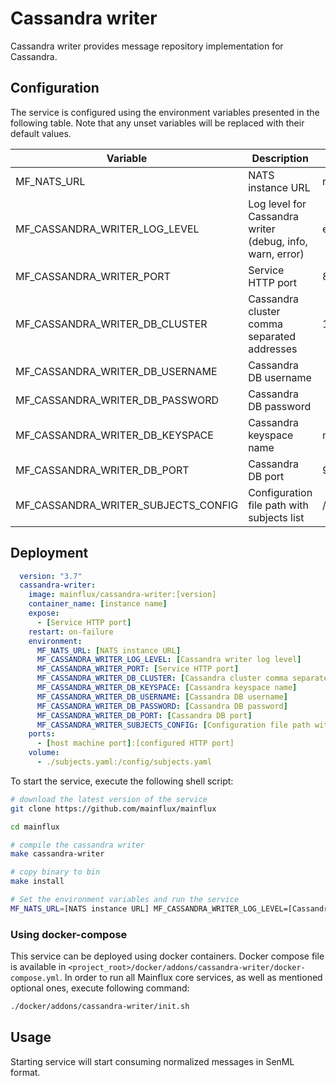 # Cassandra writer

Cassandra writer provides message repository implementation for Cassandra.

## Configuration

The service is configured using the environment variables presented in the
following table. Note that any unset variables will be replaced with their
default values.

| Variable                             | Description                                                 | Default                |
|--------------------------------------|-------------------------------------------------------------|------------------------|
| MF_NATS_URL                          | NATS instance URL                                           | nats://localhost:4222  |
| MF_CASSANDRA_WRITER_LOG_LEVEL        | Log level for Cassandra writer (debug, info, warn, error)   | error                  |
| MF_CASSANDRA_WRITER_PORT             | Service HTTP port                                           | 8180                   |
| MF_CASSANDRA_WRITER_DB_CLUSTER       | Cassandra cluster comma separated addresses                 | 127.0.0.1              |
| MF_CASSANDRA_WRITER_DB_USERNAME      | Cassandra DB username                                       |                        |
| MF_CASSANDRA_WRITER_DB_PASSWORD      | Cassandra DB password                                       |                        |
| MF_CASSANDRA_WRITER_DB_KEYSPACE      | Cassandra keyspace name                                     | messages               |
| MF_CASSANDRA_WRITER_DB_PORT          | Cassandra DB port                                           | 9042                   |
| MF_CASSANDRA_WRITER_SUBJECTS_CONFIG  | Configuration file path with subjects list                  | /config/subjects.toml  |
## Deployment

```yaml
  version: "3.7"
  cassandra-writer:
    image: mainflux/cassandra-writer:[version]
    container_name: [instance name]
    expose:
      - [Service HTTP port]
    restart: on-failure
    environment:
      MF_NATS_URL: [NATS instance URL]
      MF_CASSANDRA_WRITER_LOG_LEVEL: [Cassandra writer log level]
      MF_CASSANDRA_WRITER_PORT: [Service HTTP port]
      MF_CASSANDRA_WRITER_DB_CLUSTER: [Cassandra cluster comma separated addresses]
      MF_CASSANDRA_WRITER_DB_KEYSPACE: [Cassandra keyspace name]
      MF_CASSANDRA_WRITER_DB_USERNAME: [Cassandra DB username]
      MF_CASSANDRA_WRITER_DB_PASSWORD: [Cassandra DB password]
      MF_CASSANDRA_WRITER_DB_PORT: [Cassandra DB port]
      MF_CASSANDRA_WRITER_SUBJECTS_CONFIG: [Configuration file path with subjects list]
    ports:
      - [host machine port]:[configured HTTP port]
    volume:
      - ./subjects.yaml:/config/subjects.yaml
```

To start the service, execute the following shell script:

```bash
# download the latest version of the service
git clone https://github.com/mainflux/mainflux

cd mainflux

# compile the cassandra writer
make cassandra-writer

# copy binary to bin
make install

# Set the environment variables and run the service
MF_NATS_URL=[NATS instance URL] MF_CASSANDRA_WRITER_LOG_LEVEL=[Cassandra writer log level] MF_CASSANDRA_WRITER_PORT=[Service HTTP port] MF_CASSANDRA_WRITER_DB_CLUSTER=[Cassandra cluster comma separated addresses] MF_CASSANDRA_WRITER_DB_KEYSPACE=[Cassandra keyspace name] MF_CASSANDRA_READER_DB_USERNAME=[Cassandra DB username] MF_CASSANDRA_READER_DB_PASSWORD=[Cassandra DB password] MF_CASSANDRA_READER_DB_PORT=[Cassandra DB port] MF_CASSANDRA_WRITER_SUBJECTS_CONFIG=[Configuration file path with subjects list] $GOBIN/mainflux-cassandra-writer
```

### Using docker-compose

This service can be deployed using docker containers. Docker compose file is
available in `<project_root>/docker/addons/cassandra-writer/docker-compose.yml`.
In order to run all Mainflux core services, as well as mentioned optional ones,
execute following command:

```bash
./docker/addons/cassandra-writer/init.sh
```

## Usage

Starting service will start consuming normalized messages in SenML format.

[doc]: http://mainflux.readthedocs.io
